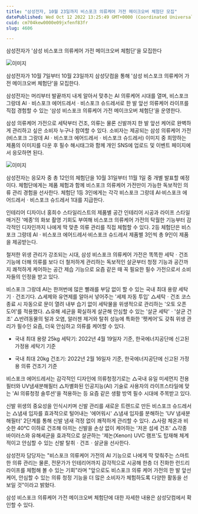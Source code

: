 ```yaml
---
title: "삼성전자, 10월 23일까지 비스포크 의류케어 가전 메이크오버 체험단 모집"
datePublished: Wed Oct 12 2022 13:25:49 GMT+0000 (Coordinated Universal Time)
cuid: cm704kew0000e09jxfenf83fr
slug: 4606

---
```



삼성전자가 '삼성 비스포크 의류케어 가전 메이크오버 체험단'을 모집한다

![이미지](https://cdn.hashnode.com/res/hashnode/image/upload/v1739256754389/73c57707-c9ad-4db0-9c40-366aebc67505.jpeg)

삼성전자가 10월 7일부터 10월 23일까지 삼성닷컴을 통해 '삼성 비스포크 의류케어 가전 메이크오버 체험단'을 모집한다.

삼성전자는 머리부터 발끝까지 내게 알아서 맞추는 AI 의류케어 시대를 열며, 비스포크 그랑데 AIㆍ비스포크 에어드레서ㆍ비스포크 슈드레서로 한 발 앞선 의류케어 라이프를 직접 경험할 수 있는 ‘삼성 비스포크 의류케어 가전 메이크오버 체험단’을 운영한다.

삼성 의류케어 가전으로 세탁부터 건조, 의류는 물론 신발까지 한 발 앞선 케어로 완벽하게 관리하고 싶은 소비자 누구나 참여할 수 있다. 소비자는 제공되는 삼성 의류케어 가전(비스포크 그랑데 AIㆍ비스포크 에어드레서ㆍ비스포크 슈드레서) 이미지 중 희망하는 제품의 이미지를 다운 후 필수 해시태그와 함께 개인 SNS에 업로드 및 이벤트 페이지에서 응모하면 된다.

![이미지](https://cdn.hashnode.com/res/hashnode/image/upload/v1739256755859/2b44ef9c-1a0c-4c86-bdab-058af9337e0a.png)

삼성전자는 응모자 중 총 12인의 체험단을 10월 31일부터 11월 1일 중 개별 발표할 예정이다. 체험단에게는 제품 체험과 함께 비스포크 의류케어 가전만이 가능한 독보적인 의류 관리 경험을 선사한다. 체험단 1등 3인에게는 각각 비스포크 그랑데 AI·비스포크 에어드레서ㆍ비스포크 슈드레서 1대를 지급한다.

인테리어 디자이너 홍희수 스타일리스트의 제품별 공간 인테리어 시공과 라이프 스타일 매거진 '메종'의 화보 촬영 기회도 부여해 비스포크 의류케어 가전의 탁월한 기능부터 감각적인 디자인까지 나에게 딱 맞춘 의류 관리를 직접 체험할 수 있다. 2등 체험단은 비스포크 그랑데 AIㆍ비스포크 에어드레서·비스포크 슈드레서 제품별 3인씩 총 9인이 제품을 제공받는다.

철저한 위생 관리가 강조되는 시대, 삼성 비스포크 의류케어 가전은 똑똑한 세탁ㆍ건조 기능에 더해 의류를 보다 더 철저하게 관리하는 독보적인 살균부터 청정 기능과 공간까지 쾌적하게 케어하는 공간 제습 기능으로 요즘 같은 때 꼭 필요한 필수 가전으로서 소비자들의 인정을 받고 있다.

비스포크 그랑데 AI는 한꺼번에 많은 빨래를 부담 없이 할 수 있는 국내 최대 용량 세탁기ㆍ건조기다. △세제와 유연제를 알아서 넣어주는 '세제 자동 투입' △세탁ㆍ건조 코스 종료 시 자동으로 문이 열려 내부 습기 없이 세탁물을 위생적으로 관리하는 '오토 오픈 도어'를 적용했다. △유해 세균을 확실하게 살균해 안심할 수 있는 '살균 세탁'ㆍ'살균 건조' △반려동물의 털과 오염, 알러젠 제거와 탈취 성능에 특화한 '펫케어'도 갖춰 위생 관리가 필수인 요즘, 더욱 안심하고 의류를 케어할 수 있다.

* 국내 최대 용량 25kg 세탁기: 2022년 4월 19일자 기준, 한국에너지공단에 신고된 가정용 세탁기 기준

* 국내 최대 20kg 건조기: 2022년 2월 16일자 기준, 한국에너지공단에 신고된 가정용 의류 건조기 기준

비스포크 에어드레서는 감각적인 디자인에 의류청정기로는 △국내 유일 미세먼지 전용 필터와 UV냄새분해필터 △차별화된 인공지능(AI) 기술로 사용자의 라이프스타일에 맞는 'AI 의류청정 솔루션'을 적용하는 등 요즘 같은 생활 방역 필수 시대에 주목받고 있다.

신발 위생의 중요성을 인식시키며 신발 관리를 새로운 트렌드로 만든 비스포크 슈드레서는 △냄새 입자를 효과적으로 털어내는 '에어워시' △냄새 입자를 분해하는 'UV 냄새분해필터' 2단계를 통해 신발 냄새 걱정 없이 쾌적하게 관리할 수 있다. △사람 체온과 비슷한 40℃ 이하로 건조해 아끼는 신발을 손상 없이 케어하는 '저온 섬세 건조' △각종 바이러스와 유해세균을 효과적으로 살균하는 '제논(Xenon) UVC 램프'도 탑재해 체계적이고 안심할 수 있는 신발 탈취ㆍ건조ㆍ살균을 선사한다.

삼성전자 담당자는 "비스포크 의류케어 가전의 AI 기능으로 나에게 딱 맞춰주는 스마트한 의류 관리는 물론, 전문가가 인테리어까지 감각적으로 시공해 한층 더 진화한 런드리 라이프를 체험해 볼 수 있는 기회"라며 "앞으로도 비스포크 의류 케어 가전의 한 발 앞선 케어, 안심할 수 있는 의류 청정 기능을 더 많은 소비자가 체험하도록 다양한 활동을 선보일 것"이라고 밝혔다.

삼성 비스포크 의류케어 가전 메이크오버 체험단에 대한 자세한 내용은 삼성닷컴에서 확인할 수 있다.